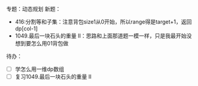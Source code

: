 专题：动态规划
新题：
- 416:分割等和子集：注意背包size1从0开始，所以range得是target+1，返回dp[col-1]
- 1049.最后一块石头的重量 II：思路和上面那道题一模一样，只是我最开始没想到要怎么用01背包做

待办：
- [ ] 学怎么用一维dp数组
- [ ] 复习1049.最后一块石头的重量 II